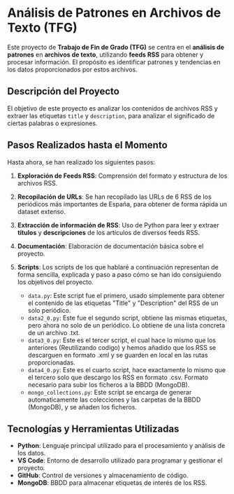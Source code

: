 # Análisis de Patrones en Archivos de Texto (TFG)

Este proyecto de **Trabajo de Fin de Grado (TFG)** se centra en el **análisis de patrones** en **archivos de texto**, utilizando **feeds RSS** para obtener y procesar información. El propósito es identificar patrones y tendencias en los datos proporcionados por estos archivos.

## Descripción del Proyecto

El objetivo de este proyecto es analizar los contenidos de archivos RSS y extraer las etiquetas `title` y `description`, para analizar el significado de ciertas palabras o expresiones.

## Pasos Realizados hasta el Momento

Hasta ahora, se han realizado los siguientes pasos:

1. **Exploración de Feeds RSS**: Comprensión del formato y estructura de los archivos RSS.
2. **Recopilación de URLs**: Se han recopilado las URLs de 6 RSS de los periódicos más importantes de España, para obtener de forma rápida un dataset extenso.
3. **Extracción de información de RSS**: Uso de Python para leer y extraer **títulos** y **descripciones** de los artículos de diversos feeds RSS.
4. **Documentación**: Elaboración de documentación básica sobre el proyecto.
5. **Scripts**: Los scripts de los que hablaré a continuación representan de forma sencilla, explicada y paso a paso cómo se han ido consiguiendo los objetivos del proyecto.

   - `data.py`: Este script fue el primero, usado simplemente para obtener el contenido de las etiquetas "Title" y "Description" del RSS de un solo periódico.
   - `data2_0.py`: Este fue el segundo script, obtiene las mismas etiquetas, pero ahora no solo de un periódico. Lo obtiene de una lista concreta de un archivo .txt.
   - `data3_0.py`: Este es el tercer script, el cual hace lo mismo que los anteriores (Reutilizando codigo) y hemos añadido que los RSS se descarguen en formato .xml y se guarden en local en las rutas proporcionadas.
   - `data4_0.py`: Este es el cuarto script, hace exactamente lo mismo que el tercero solo que descargo los RSS en formato .csv. Formato necesario para subir los ficheros a la BBDD (MongoDB).
   - `mongo_collections.py`: Este script se encarga de generar automaticamente las colecciones y las carpetas de la BBDD (MongoDB), y se añaden los ficheros.

## Tecnologías y Herramientas Utilizadas

- **Python**: Lenguaje principal utilizado para el procesamiento y análisis de los datos.
- **VS Code**: Entorno de desarrollo utilizado para programar y gestionar el proyecto.
- **GitHub**: Control de versiones y almacenamiento de código.
- **MongoDB**: BBDD para almacenar etiquetas de interés de los RSS.




